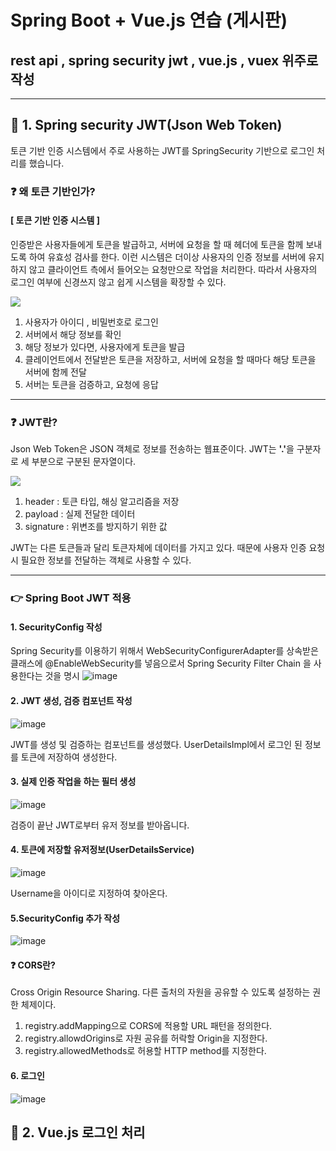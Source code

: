 # Spring Boot + Vue.js 연습 (게시판)


## rest api , spring security jwt , vue.js , vuex 위주로 작성 
<hr/>

## :pushpin: 1. Spring security JWT(Json Web Token) 
토큰 기반 인증 시스템에서 주로 사용하는 JWT를 SpringSecurity 기반으로 로그인 처리를 했습니다.

### :question: 왜 토큰 기반인가?

#### [ 토큰 기반 인증 시스템 ]
인증받은 사용자들에게 토큰을 발급하고, 서버에 요청을 할 때 헤더에 토큰을 함께 보내도록 하여 유효성 검사를 한다.
이런 시스템은 더이상 사용자의 인증 정보를 서버에 유지하지 않고 클라이언트 측에서 들어오는 요청만으로 작업을 처리한다.
따라서 사용자의 로그인 여부에 신경쓰지 않고 쉽게 시스템을 확장할 수 있다.

![](https://blog.kakaocdn.net/dn/ogoAg/btqAriyT5sY/YYt2wkEz50kKN47mLwRDXK/img.png)

1. 사용자가 아이디 , 비밀번호로 로그인
2. 서버에서 해당 정보를 확인
3. 해당 정보가 있다면, 사용자에게 토큰을 발급
4. 클레이언트에서 전달받은 토큰을 저장하고, 서버에 요청을 할 때마다 해당 토큰을 서버에 함께 전달
5. 서버는 토큰을 검증하고, 요청에 응답


<hr/>

### :question: JWT란?
Json Web Token은 JSON 객체로 정보를 전송하는 웹표준이다.
JWT는 <b>'.'</b>을 구분자로 세 부분으로 구분된 문자열이다.

![](https://blog.kakaocdn.net/dn/cmtrRL/btqAZO41bpf/6bLetr0rhyyjENyROBfAO1/img.png)

1. header : 토큰 타입, 해싱 알고리즘을 저장
2. payload : 실제 전달한 데이터
3. signature : 위변조를 방지하기 위한 값

JWT는 다른 토큰들과 달리 토큰자체에 데이터를 가지고 있다. 때문에 사용자 인증 요청시 필요한 정보를 전달하는 객체로 사용할 수 있다.

<hr/>

### :point_right: Spring Boot JWT 적용

#### 1. SecurityConfig 작성
Spring Security를 이용하기 위해서 WebSecurityConfigurerAdapter를 상속받은 클래스에 @EnableWebSecurity를 넣음으로서 Spring Security Filter Chain 을 사용한다는 것을 명시
![image](https://user-images.githubusercontent.com/66015002/116978941-581f0d00-acff-11eb-926a-3ec3a148a61c.png)

#### 2. JWT 생성, 검증 컴포넌트 작성

![image](https://user-images.githubusercontent.com/66015002/116979883-80f3d200-ad00-11eb-9478-c33398b4822b.png)

JWT를 생성 및 검증하는 컴포넌트를 생성했다. UserDetailsImpl에서 로그인 된 정보를 토큰에 저장하여 생성한다.

#### 3. 실제 인증 작업을 하는 필터 생성
![image](https://user-images.githubusercontent.com/66015002/116980838-b3ea9580-ad01-11eb-8b6a-1e5a9b059fa2.png)

검증이 끝난 JWT로부터 유저 정보를 받아옵니다.

#### 4. 토큰에 저장할 유저정보(UserDetailsService)
![image](https://user-images.githubusercontent.com/66015002/116981070-01ff9900-ad02-11eb-8190-93fc159b1a07.png)

Username을 아이디로 지정하여 찾아온다.

#### 5.SecurityConfig 추가 작성
![image](https://user-images.githubusercontent.com/66015002/116982248-86065080-ad03-11eb-8362-50d08ad50ff1.png)

#### :question: CORS란?
Cross Origin Resource Sharing. 다른 출처의 자원을 공유할 수 있도록 설정하는 권한 체제이다.
1. registry.addMapping으로 CORS에 적용할 URL 패턴을 정의한다.
2. registry.allowdOrigins로 자원 공유를 허락할 Origin을 지정한다.
3. registry.allowedMethods로 허용할 HTTP method를 지정한다. 

#### 6. 로그인
![image](https://user-images.githubusercontent.com/66015002/116983663-56f0de80-ad05-11eb-8a85-aae09feff6c7.png)

## :pushpin: 2. Vue.js 로그인 처리
